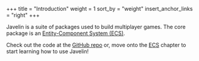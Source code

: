 +++
title = "Introduction"
weight = 1
sort_by = "weight"
insert_anchor_links = "right"
+++

<canvas id="game" style="cursor: pointer;"></canvas>

Javelin is a suite of packages used to build multiplayer games. The core package is an [Entity-Component System (ECS)](/ecs).

Check out the code at the [GitHub repo](https://github.com/3mcd/javelin) or, move onto the [ECS](/ecs) chapter to start learning how to use Javelin!

<style>
  canvas {
    background: #388282;
    width: 800px;
    height: 300px;
  }
</style>
<script type="text/javascript">
function relMouseCoords(canvas, event) {
  let totalOffsetX = 0;
  let totalOffsetY = 0;
  let canvasX = 0;
  let canvasY = 0;

  do {
    totalOffsetX += canvas.offsetLeft - canvas.scrollLeft;
    totalOffsetY += canvas.offsetTop - canvas.scrollTop;
  } while ((canvas = canvas.offsetParent));

  canvasX = event.pageX - totalOffsetX;
  canvasY = event.pageY - totalOffsetY;

  return { x: canvasX, y: canvasY };
}

const canvas = document.getElementById("game");
const context = canvas.getContext("2d");

context.imageSmoothingEnabled = false;
canvas.width = 800;
canvas.height = 300;

const Transform = Javelin.createComponentType({
  type: 1,
  schema: {
    x: Javelin.number,
    y: Javelin.number,
  },
  initialize: (t, x = 0, y = 0) => {
    t.x = x;
    t.y = y;
  },
});
const Velocity = Javelin.createComponentType({
  type: 2,
  schema: {
    x: Javelin.number,
    y: Javelin.number,
  },
  initialize: (v, x = 0, y = 0) => {
    v.x = x;
    v.y = y;
  },
});
const Junk = Javelin.createComponentType({
  type: 3,
  schema: {
    influenced: Javelin.boolean,
  },
});
const Wormhole = Javelin.createComponentType({
  type: 4,
  schema: {
    r: Javelin.number,
  },
  initialize: (w, r = 0.5) => {
    w.r = r;
  },
});

const effects = {
  interval: Javelin.createEffect(() => {
    let state = 0
    return (world, t) => {
      if (state === 1) {
        return false
      }
      state = 1
      setTimeout(() => (state = 0), t)
      return true
    }
  }),
  click: Javelin.createEffect(() => {
    const state = { clicked: false, coords: null }
    document.addEventListener("click", event => {
      state.clicked = true
      state.coords = relMouseCoords(canvas, event)
    })

    return () => {
      if (state.clicked) {
        const result = {...state}
        state.clicked = false
        return result
      }
      return state
    }
  }),
  ref: Javelin.createEffect(() => {
    let initial = true
    const state = {}
    return (world, initialValue) => {
      if (initial) {
        state.value = initialValue
      }
      initial = false
      return state
    }
  })
}

const wormholes = Javelin.query(Transform, Wormhole, Velocity);
const junk = Javelin.query(Transform, Velocity, Junk);

const sys_spawn = world => {
  const { clicked, coords } = effects.click()
  const hasClickedOnce = effects.ref(false)
  const shouldSpawnJunk = effects.ref(true)
  const shouldSpawnWormhole = effects.interval(3500)

  if (shouldSpawnJunk.value) {
    for (let i = 0; i < 10000; i++) {
      const x = Math.random() * (canvas.width * 1.5) - 0.25 * canvas.width
      const y = Math.random() * (canvas.height * 1.5) - 0.25 * canvas.height
      world.spawn(
        world.component(Transform, x, y),
        world.component(Velocity),
        world.component(Junk)
      );
    }

    shouldSpawnJunk.value = false;
  }

  if (clicked) {
    hasClickedOnce.value = true
    spawnWormhole(
      coords.x,
      coords.y,
      30,
    )
  }

  if (!hasClickedOnce.value && shouldSpawnWormhole) {
    spawnWormhole(
      Math.random() * canvas.width,
      Math.random() * canvas.height,
      Math.random() * 60
    )
  }
}

const sys_attract = (world) => {
  for (let [we, wt, w, wv] of wormholes) {
    wv.x *= 0.95;
    wv.y *= 0.95;

    for (let [je, jt, jv, j] of junk) {
      if (we === je) {
        continue;
      }

      const dx = wt.x - jt.x;
      const dy = wt.y - jt.y;
      const len = Math.sqrt(dx * dx + dy * dy);

      if (len <= w.r) {
        j.influenced = true;

        if (len < w.r / 10) {
          w.r += world.tryGetComponent(je, Wormhole)?.r || 0.1;
          world.destroy(je);
        } else {
          const nx = dx / len;
          const ny = dy / len;

          jv.x += nx / 200;
          jv.y += ny / 200;
        }
      }
    }
  }
};

const colorInfluenced = "#fff";
const colorUninfluenced = "#99c7c7";

const sys_render = (world) => {
  context.clearRect(0, 0, 800, 300);

  for (const [e, { x, y }, , { influenced }] of junk) {
    context.fillStyle = influenced ? colorInfluenced : colorUninfluenced;
    context.fillRect(Math.floor(x), Math.floor(y), 1, 1);
  }

  for (const [e, { x, y }, { r }] of wormholes) {    
    let maxPos;
    let maxLen = Infinity;

    for (const [e2, pos2] of wormholes) {
      if (e === e2) {
        continue;
      }

      const {x: x2, y: y2} = pos2;
      const dx = x - x2;
      const dy = y - y2;
      const len = Math.sqrt(dx * dx + dy * dy);

      if (len < maxLen) {
        maxLen = len;
        maxPos = pos2;
      }
    }

    if (maxPos) {
      context.strokeStyle = "#99c7c7";
      context.lineWidth = 0.5;
      context.beginPath();
      context.moveTo(x, y);
      context.lineTo(maxPos.x, maxPos.y);
      context.closePath();
      context.stroke();
    }
  }

  for (const [e, { x, y }, { r }] of wormholes) {    
    context.fillStyle = colorInfluenced;
    context.beginPath();
    context.arc(Math.floor(x), Math.floor(y), r / 10, 0, 2 * Math.PI);
    context.fill();
  }
};

const sys_physics = (world) => {
  for (const [, t, { x, y }] of junk) {
    t.x += x;
    t.y += y;
  }
};

const world = Javelin.createWorld({
  systems: [
    sys_spawn,
    sys_physics,
    sys_attract,
    sys_render,
  ],
});

function spawnWormhole(x, y, r) {
  world.spawn(
    world.component(Transform, x, y),
    world.component(Wormhole, r),
    world.component(Velocity),
    world.component(Junk)
  );
}

function loop() {
  world.tick();
  requestAnimationFrame(loop);
}

loop()
</script>
